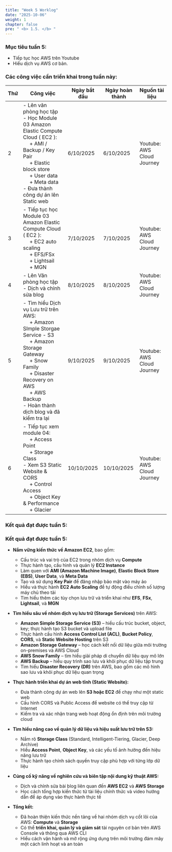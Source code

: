```yaml
---
title: "Week 5 Worklog"
date: "2025-10-06"
weight: 1
chapter: false
pre: " <b> 1.5. </b> "
---
```




### Mục tiêu tuần 5:

* Tiếp tục học AWS trên Youtube
* Hiểu dịch vụ AWS cơ bản.

### Các công việc cần triển khai trong tuần này:
| Thứ | Công việc                                                                                                                                                                                                                                                      | Ngày bắt đầu | Ngày hoàn thành | Nguồn tài liệu              |
| --- |----------------------------------------------------------------------------------------------------------------------------------------------------------------------------------------------------------------------------------------------------------------|--------------|-----------------|-----------------------------|
| 2   | - Lên văn phòng học tập <br> - Học Module 03 Amazon Elastic Compute Cloud ( EC2 ): <br>&emsp; + AMI / Backup / Key Pair <br>&emsp; +  Elastic block store <br>&emsp; + User data <br>&emsp; + Meta data <br> - Đưa thành công dự án lên Static web             | 6/10/2025    | 6/10/2025       | Youtube: AWS Cloud Journey  |
| 3   | - Tiếp tục học Module 03 Amazon Elastic Compute Cloud ( EC2 ): <br>&emsp; + EC2 auto scaling <br>&emsp; + EFS/FSx <br>&emsp; + Lightsail<br>&emsp; + MGN                                                                                                       | 7/10/2025    | 7/10/2025       | Youtube: AWS Cloud Journey  |
| 4   | - Lên Văn phòng học tập <br> - Dịch và chỉnh sửa blog <br>                                                                                                                                                                                                     | 8/10/2025    | 8/10/2025       | Youtube: AWS Cloud Journey  |
| 5   | - Tìm hiểu Dịch vụ Lưu trữ trên AWS: <br>&emsp; + Amazon SImple Storgae Service - S3 <br>&emsp; + Amazon Storage Gateway <br>&emsp; + Snow Family <br>&emsp; + Disaster Recovery on AWS <br>&emsp; + AWS Backup <br> - Hoàn thành dịch blog và đã kiểm tra lại | 9/10/2025    | 9/10/2025       | Youtube: AWS Cloud Journey  |
| 6   | - Tiếp tục xem module 04: <br>&emsp; + Access Point <br>&emsp; + Storage Class <br> - Xem S3 Static Website & CORS <br>&emsp; + Control Access <br>&emsp; + Object Key & Performance <br>&emsp; + Glacier                                                      | 10/10/2025   | 10/10/2025      | Youtube: AWS Cloud Journey  |


### Kết quả đạt được tuần 5:

### Kết quả đạt được tuần 5:

* **Nắm vững kiến thức về Amazon EC2**, bao gồm:
    * Cấu trúc và vai trò của EC2 trong nhóm dịch vụ **Compute**
    * Thực hành tạo, cấu hình và quản lý **EC2 Instance**
    * Làm quen với **AMI (Amazon Machine Image)**, **Elastic Block Store (EBS)**, **User Data**, và **Meta Data**
    * Tạo và sử dụng **Key Pair** để đăng nhập bảo mật vào máy ảo
    * Hiểu và thực hành **EC2 Auto Scaling** để tự động điều chỉnh số lượng máy chủ theo tải
    * Tìm hiểu thêm các tùy chọn lưu trữ và triển khai như **EFS**, **FSx**, **Lightsail**, và **MGN**

* **Tìm hiểu sâu về nhóm dịch vụ lưu trữ (Storage Services)** trên AWS:
    * **Amazon Simple Storage Service (S3)** – hiểu cấu trúc bucket, object, key; thực hành tạo S3 bucket và upload file
    * Thực hành cấu hình **Access Control List (ACL)**, **Bucket Policy**, **CORS**, và **Static Website Hosting** trên S3
    * **Amazon Storage Gateway** – học cách kết nối dữ liệu giữa môi trường on-premises và AWS Cloud
    * **AWS Snow Family** – tìm hiểu giải pháp di chuyển dữ liệu quy mô lớn
    * **AWS Backup** – hiểu quy trình sao lưu và khôi phục dữ liệu tập trung
    * Tìm hiểu **Disaster Recovery (DR)** trên AWS, bao gồm các mô hình sao lưu và khôi phục dữ liệu quan trọng

* **Thực hành triển khai dự án web tĩnh (Static Website):**
    * Đưa thành công dự án web lên **S3 hoặc EC2** để chạy như một static web
    * Cấu hình CORS và Public Access để website có thể truy cập từ Internet
    * Kiểm tra và xác nhận trang web hoạt động ổn định trên môi trường cloud

* **Tìm hiểu nâng cao về quản lý dữ liệu và hiệu suất lưu trữ trên S3:**
    * Nắm rõ **Storage Class** (Standard, Intelligent-Tiering, Glacier, Deep Archive)
    * Hiểu **Access Point**, **Object Key**, và các yếu tố ảnh hưởng đến hiệu năng lưu trữ
    * Thực hành tạo chính sách quyền truy cập phù hợp với từng lớp dữ liệu

* **Củng cố kỹ năng về nghiên cứu và biên tập nội dung kỹ thuật AWS:**
    * Dịch và chỉnh sửa bài blog liên quan đến **AWS EC2** và **AWS Storage**
    * Học cách tổng hợp kiến thức từ tài liệu chính thức và video hướng dẫn để áp dụng vào thực hành thực tế

* **Tổng kết:**
    * Đã hoàn thiện kiến thức nền tảng về hai nhóm dịch vụ cốt lõi của AWS: **Compute** và **Storage**
    * Có thể **triển khai, quản lý và giám sát** tài nguyên cơ bản trên AWS Console và thông qua AWS CLI
    * Hiểu cách vận hành và mở rộng ứng dụng trên môi trường đám mây một cách linh hoạt và an toàn


